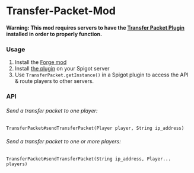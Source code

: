 # Transfer-Packet-Mod

#### Warning: This mod requires servers to have the [Transfer Packet Plugin](https://github.com/JediMasterSoda/Transfer-Packet-Plugin/releases/latest) installed in order to properly function.

### Usage
1. Install the [Forge mod](https://github.com/JediMasterSoda/Transfer-Packet-Mod/releases/latest)
2. Install [the plugin](https://github.com/JediMasterSoda/Transfer-Packet-Plugin/releases/latest) on your Spigot server
3. Use `TransferPacket.getInstance()` in a Spigot plugin to access the API & route players to other servers.

### API
###### Send a transfer packet to one player:  
`TransferPacket#sendTransferPacket(Player player, String ip_address)`

###### Send a transfer packet to one or more players:  
`TransferPacket#sendTransferPacket(String ip_address, Player... players)`
